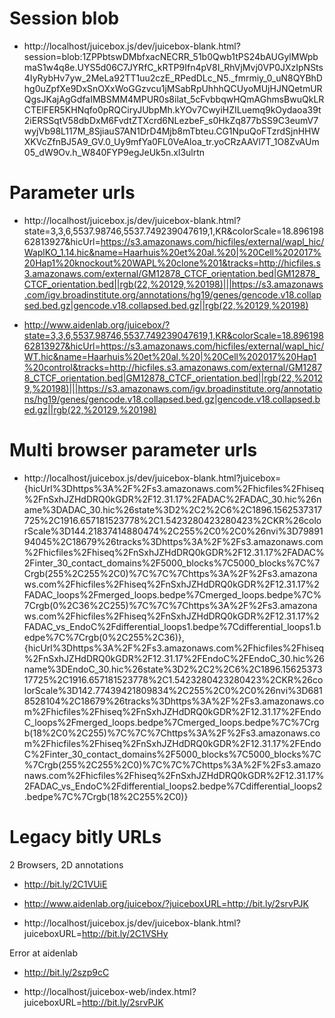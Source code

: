 # Session blob

* http://localhost/juicebox.js/dev/juicebox-blank.html?session=blob:1ZPPbtswDMbfxacNECRR_51b0Qwb1tPS24bAUGylMWpbmaS1w4q8e.UYS5d06C7JYRfC_kRTP9Ifn4pV8I_RhVjMvj0VP0JXzIpNSts4IyRybHv7yw_2MeLa92TT1uu2czE_RPedDLc_N5._fmrmiy_0_uN8QYBhDhg0uZpfXe9DxSnOXxWoGGzvcu1jMSabRpUhhhQCUyoMUjHJNQetmURQgsJKajAgGdfaIMBSMM4MPUR0s8ilat_5cFvbbqwHQmAGhmsBwuQkLRCTElFER5KHNqfo0pRQCiryJUbpMh.kYOv7CwyiHZILuemq9kOydaoa39t2iERSSqtV58dbDxM6FvdtZTXcrd6NLezbeF_s0HkZq877bSS9C3eumV7wyjVb98L117M_8SjiauS7AN1DrD4Mjb8mTbteu.CG1NpuQoFTzrdSjnHHWXKVcZfnBJ5A9_GV.0_Uy9mfYa0FL0VeAloa_tr.yoCRzAAVl7T_1O8ZvAUm05_dW9Ov.h_W840FYP9egJeUk5n.xl3ulrtn


# Parameter urls

* http://localhost/juicebox.js/dev/juicebox-blank.html?state=3,3,6,5537.98746,5537.749239047619,1,KR&colorScale=18.89619862813927&hicUrl=https://s3.amazonaws.com/hicfiles/external/wapl_hic/WaplKO_1.14.hic&name=Haarhuis%20et%20al.%20|%20Cell%202017%20Hap1%20knockout%20WAPL%20clone%201&tracks=http://hicfiles.s3.amazonaws.com/external/GM12878_CTCF_orientation.bed|GM12878_CTCF_orientation.bed||rgb(22,%20129,%20198)|||https://s3.amazonaws.com/igv.broadinstitute.org/annotations/hg19/genes/gencode.v18.collapsed.bed.gz|gencode.v18.collapsed.bed.gz||rgb(22,%20129,%20198)

* http://www.aidenlab.org/juicebox/?state=3,3,6,5537.98746,5537.749239047619,1,KR&colorScale=18.89619862813927&hicUrl=https://s3.amazonaws.com/hicfiles/external/wapl_hic/WT.hic&name=Haarhuis%20et%20al.%20|%20Cell%202017%20Hap1%20control&tracks=http://hicfiles.s3.amazonaws.com/external/GM12878_CTCF_orientation.bed|GM12878_CTCF_orientation.bed||rgb(22,%20129,%20198)|||https://s3.amazonaws.com/igv.broadinstitute.org/annotations/hg19/genes/gencode.v18.collapsed.bed.gz|gencode.v18.collapsed.bed.gz||rgb(22,%20129,%20198)


# Multi browser parameter urls

* http://localhost/juicebox.js/dev/juicebox-blank.html?juicebox={hicUrl%3Dhttps%3A%2F%2Fs3.amazonaws.com%2Fhicfiles%2Fhiseq%2FnSxhJZHdDRQ0kGDR%2F12.31.17%2FADAC%2FADAC_30.hic%26name%3DADAC_30.hic%26state%3D2%2C2%2C6%2C1896.1562537317725%2C1916.657181523778%2C1.5423280423280423%2CKR%26colorScale%3D144.21837414880474%2C255%2C0%2C0%26nvi%3D7989194045%2C18679%26tracks%3Dhttps%3A%2F%2Fs3.amazonaws.com%2Fhicfiles%2Fhiseq%2FnSxhJZHdDRQ0kGDR%2F12.31.17%2FADAC%2Finter_30_contact_domains%2F5000_blocks%7C5000_blocks%7C%7Crgb(255%2C255%2C0)%7C%7C%7Chttps%3A%2F%2Fs3.amazonaws.com%2Fhicfiles%2Fhiseq%2FnSxhJZHdDRQ0kGDR%2F12.31.17%2FADAC_loops%2Fmerged_loops.bedpe%7Cmerged_loops.bedpe%7C%7Crgb(0%2C36%2C255)%7C%7C%7Chttps%3A%2F%2Fs3.amazonaws.com%2Fhicfiles%2Fhiseq%2FnSxhJZHdDRQ0kGDR%2F12.31.17%2FADAC_vs_EndoC%2Fdifferential_loops1.bedpe%7Cdifferential_loops1.bedpe%7C%7Crgb(0%2C255%2C36)},{hicUrl%3Dhttps%3A%2F%2Fs3.amazonaws.com%2Fhicfiles%2Fhiseq%2FnSxhJZHdDRQ0kGDR%2F12.31.17%2FEndoC%2FEndoC_30.hic%26name%3DEndoC_30.hic%26state%3D2%2C2%2C6%2C1896.1562537317725%2C1916.657181523778%2C1.5423280423280423%2CKR%26colorScale%3D142.77439421809834%2C255%2C0%2C0%26nvi%3D6818528104%2C18679%26tracks%3Dhttps%3A%2F%2Fs3.amazonaws.com%2Fhicfiles%2Fhiseq%2FnSxhJZHdDRQ0kGDR%2F12.31.17%2FEndoC_loops%2Fmerged_loops.bedpe%7Cmerged_loops.bedpe%7C%7Crgb(18%2C0%2C255)%7C%7C%7Chttps%3A%2F%2Fs3.amazonaws.com%2Fhicfiles%2Fhiseq%2FnSxhJZHdDRQ0kGDR%2F12.31.17%2FEndoC%2Finter_30_contact_domains%2F5000_blocks%7C5000_blocks%7C%7Crgb(255%2C255%2C0)%7C%7C%7Chttps%3A%2F%2Fs3.amazonaws.com%2Fhicfiles%2Fhiseq%2FnSxhJZHdDRQ0kGDR%2F12.31.17%2FADAC_vs_EndoC%2Fdifferential_loops2.bedpe%7Cdifferential_loops2.bedpe%7C%7Crgb(18%2C255%2C0)}


# Legacy bitly URLs

2  Browsers, 2D annotations

* http://bit.ly/2C1VUiE

* http://www.aidenlab.org/juicebox/?juiceboxURL=http://bit.ly/2srvPJK

* http://localhost/juicebox.js/dev/juicebox-blank.html?juiceboxURL=http://bit.ly/2C1VSHy


Error at aidenlab  

* http://bit.ly/2szp9cC



* http://localhost/juicebox-web/index.html?juiceboxURL=http://bit.ly/2srvPJK






